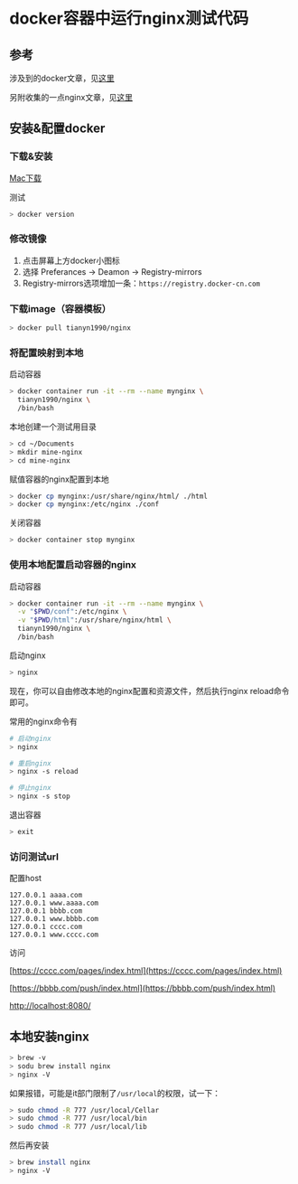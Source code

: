# docker容器中运行nginx测试代码

## 参考

涉及到的docker文章，见[这里](./docker-doc.md)

另附收集的一点nginx文章，见[这里](./nginx-doc.md)

## 安装&配置docker

### 下载&安装

[Mac下载](https://docs.docker.com/docker-for-mac/install/#what-to-know-before-you-install)

测试

```bash
> docker version
```

### 修改镜像

1. 点击屏幕上方docker小图标
2. 选择 Preferances -> Deamon -> Registry-mirrors
3. Registry-mirrors选项增加一条：`https://registry.docker-cn.com`

### 下载image（容器模板）

```bash
> docker pull tianyn1990/nginx
```

### 将配置映射到本地

启动容器

```bash
> docker container run -it --rm --name mynginx \
  tianyn1990/nginx \
  /bin/bash
```

本地创建一个测试用目录

```bash
> cd ~/Documents
> mkdir mine-nginx
> cd mine-nginx
```

赋值容器的nginx配置到本地

```bash
> docker cp mynginx:/usr/share/nginx/html/ ./html
> docker cp mynginx:/etc/nginx ./conf
```

关闭容器

```bash
> docker container stop mynginx
```

### 使用本地配置启动容器的nginx

启动容器

```bash
> docker container run -it --rm --name mynginx \
  -v "$PWD/conf":/etc/nginx \
  -v "$PWD/html":/usr/share/nginx/html \
  tianyn1990/nginx \
  /bin/bash
```

启动nginx

```bash
> nginx
```

现在，你可以自由修改本地的nginx配置和资源文件，然后执行nginx reload命令即可。

常用的nginx命令有

```bash
# 启动nginx
> nginx

# 重启nginx
> nginx -s reload

# 停止nginx
> nginx -s stop
```

退出容器

```bash
> exit
```

### 访问测试url

配置host

```host
127.0.0.1 aaaa.com
127.0.0.1 www.aaaa.com
127.0.0.1 bbbb.com
127.0.0.1 www.bbbb.com
127.0.0.1 cccc.com
127.0.0.1 www.cccc.com
```

访问

[https://cccc.com/pages/index.html](https://cccc.com/pages/index.html)

[https://bbbb.com/push/index.html](https://bbbb.com/push/index.html)

[http://localhost:8080/](http://localhost:8080/)

## 本地安装nginx

```bash
> brew -v
> sodu brew install nginx
> nginx -V
```

如果报错，可能是it部门限制了`/usr/local`的权限，试一下：

```bash
> sudo chmod -R 777 /usr/local/Cellar
> sudo chmod -R 777 /usr/local/bin
> sudo chmod -R 777 /usr/local/lib
```

然后再安装

```bash
> brew install nginx
> nginx -V
```
